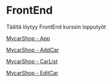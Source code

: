 # FrontEnd
Täältä löytyy FrontEnd kurssin lopputyöt

[MycarShop - App](/carshop/src/App.js)

[MycarShop - AddCar](/carshop/src/components/AddCar.js)

[MycarShop - CarList](/carshop/src/components/CarList.js)

[MycarShop - EditCar](/carshop/src/components/EditCar.js)
